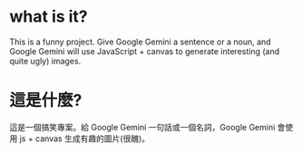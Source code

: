 # what is it?
This is a funny project. Give Google Gemini a sentence or a noun, and Google Gemini will use JavaScript + canvas to generate interesting (and quite ugly) images.

# 這是什麼?
這是一個搞笑專案。給 Google Gemini 一句話或一個名詞，Google Gemini 會使用 js + canvas 生成有趣的圖片(很醜)。
